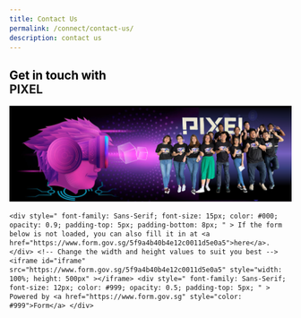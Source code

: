 ```yaml
---
title: Contact Us
permalink: /connect/contact-us/
description: contact us
---
```

<h2><span style="color: black">Get in touch with</span><br>PIXEL</h2>

![](/images/Test/contactus2.png)

```
<div style=" font-family: Sans-Serif; font-size: 15px; color: #000; opacity: 0.9; padding-top: 5px; padding-bottom: 8px; " > If the form below is not loaded, you can also fill it in at <a href="https://www.form.gov.sg/5f9a4b40b4e12c0011d5e0a5">here</a>. </div> <!-- Change the width and height values to suit you best --> <iframe id="iframe" src="https://www.form.gov.sg/5f9a4b40b4e12c0011d5e0a5" style="width: 100%; height: 500px" ></iframe> <div style=" font-family: Sans-Serif; font-size: 12px; color: #999; opacity: 0.5; padding-top: 5px; " > Powered by <a href="https://www.form.gov.sg" style="color: #999">Form</a> </div>
```